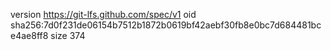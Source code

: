 version https://git-lfs.github.com/spec/v1
oid sha256:7d0f231de06154b7512b1872b0619bf42aebf30fb8e0bc7d684481bce4ae8ff8
size 374
